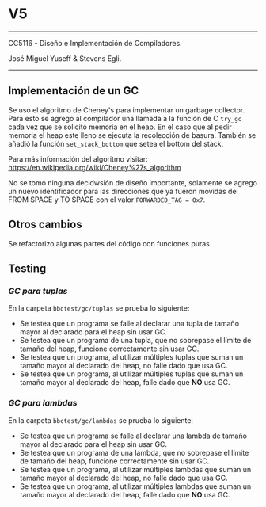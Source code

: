 # V5
---
CC5116 - Diseño e Implementación de Compiladores.

José Miguel Yuseff & Stevens Egli.

---

## Implementación de un GC 

Se uso el algoritmo de Cheney's para implementar un garbage collector. Para esto se agrego al compilador una llamada a la función de C `try_gc` cada vez que se solicitó memoria en el heap. En el caso que al pedir memoria el heap este lleno se ejecuta la recolección de basura. También se añadió la función `set_stack_bottom` que setea el bottom del stack.

Para más información del algoritmo visitar:
https://en.wikipedia.org/wiki/Cheney%27s_algorithm

No se tomo ninguna decidwsión de diseño importante, solamente se agrego un nuevo identificador para las direcciones que ya fueron movidas del FROM SPACE y TO SPACE con el valor `FORWARDED_TAG = Ox7`.


## Otros cambios

Se refactorizo algunas partes del código con funciones puras.


## Testing

### *GC para tuplas*
En la carpeta `bbctest/gc/tuplas` se prueba lo siguiente:

- Se testea que un programa se falle al declarar una tupla de tamaño mayor al declarado para el heap sin usar GC.
- Se testea que un programa de una tupla, que no sobrepase el límite de tamaño del heap, funcione correctamente sin usar GC. 
- Se testea que un programa, al utilizar múltiples tuplas que suman un tamaño mayor al declarado del heap, no falle dado que usa GC.
- Se testea que un programa, al utilizar múltiples tuplas que suman un tamaño mayor al declarado del heap, falle dado que **NO** usa GC.

### *GC para lambdas*
En la carpeta `bbctest/gc/lambdas` se prueba lo siguiente:

- Se testea que un programa se falle al declarar una lambda de tamaño mayor al declarado para el heap sin usar GC.
- Se testea que un programa de una lambda, que no sobrepase el límite de tamaño del heap, funcione correctamente sin usar GC. 
- Se testea que un programa, al utilizar múltiples lambdas que suman un tamaño mayor al declarado del heap, no falle dado que usa GC.
- Se testea que un programa, al utilizar múltiples lambdas que suman un tamaño mayor al declarado del heap, falle dado que **NO** usa GC.
